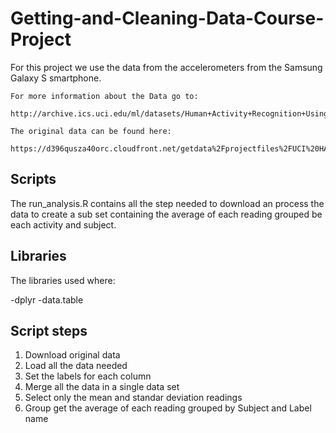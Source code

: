 # Getting-and-Cleaning-Data-Course-Project

For this project we use the data from the accelerometers from the Samsung Galaxy S smartphone.

	For more information about the Data go to:
		http://archive.ics.uci.edu/ml/datasets/Human+Activity+Recognition+Using+Smartphones 

	The original data can be found here:
		https://d396qusza40orc.cloudfront.net/getdata%2Fprojectfiles%2FUCI%20HAR%20Dataset.zip

## Scripts

The run_analysis.R contains all the step needed to download an process the data to create a sub set containing the average of each reading grouped be each activity and subject.

## Libraries

The libraries used where:

-dplyr
-data.table

## Script steps

1. Download original data
2. Load all the data needed
3. Set the labels for each column
4. Merge all the data in a single data set
5. Select only the mean and standar deviation readings
6. Group get the average of each reading grouped by Subject and Label name